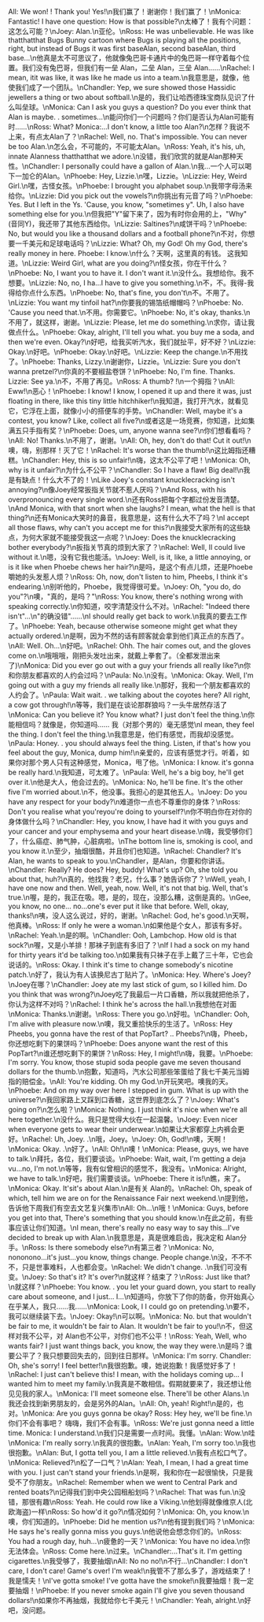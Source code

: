All: We won! ! Thank you! Yes!\n我们赢了！谢谢你！我们赢了！\nMonica: Fantastic! I have one question: How is that possible?\n太棒了！我有个问题：这怎么可能？\nJoey: Alan.\n亚伦。\nRoss: He was unbelievable. He was like thatthatthat Bugs Bunny cartoon where Bugs is playing all the positions, right, but instead of Bugs it was first baseAlan, second baseAlan, third base...\n他真是太不可思议了，他就像兔巴哥卡通片中的兔巴哥一样守着每个位置。我们没有兔巴哥，但我们有一垒 Alan，二垒 Alan，三垒 Alan……\nRachel: I mean, itit was like, it was like he made us into a team.\n我意思是，就像，他使我们成了一个团队。\nChandler: Yep, we sure showed those Hassidic jewellers a thing or two about softball.\n是的，我们让哈西德珠宝商队见识了什么叫垒球。\nMonica: Can I ask you guys a question? Do you ever think that Alan is maybe. . sometimes...\n能问你们一个问题吗？你们是否认为Alan可能有时……\nRoss: What? Monica:...I don't know, a little too Alan?\n怎样？我说不上来，有点太Alan了？\nRachel: Well, no. That's impossible. You can never be too Alan.\n怎么会，不可能的，不可能太Alan。\nRoss: Yeah, it's his, uh, innate Alanness thatthatthat we adore.\n没错，我们欣赏的就是Alan那种天性。\nChandler: I personally could have a gallon of Alan.\n我…一个人可以喝下一加仑的Alan。\nPhoebe: Hey, Lizzie.\n嘿，Lizzie。\nLizzie: Hey, Weird Girl.\n嘿，古怪女孩。\nPhoebe: I brought you alphabet soup.\n我带字母汤来给你。\nLizzie: Did you pick out the vowels?\n你挑出有元音了吗？\nPhoebe: Yes. But I left in the Ys. 'Cause, you know, "sometimes y". Uh, I also have something else for you.\n但我把"Y"留下来了，因为有时你会用的上，"Why"(音同Y)，我还带了其他东西给你。\nLizzie: Saltines?\n咸饼干吗？\nPhoebe: No, but would you like a thousand dollars and a football phone?\n不对，你想要一千美元和足球电话吗？\nLizzie: What? Oh, my God! Oh my God, there's really money in here. Phoebe: I know.\n什么？天啊，这里真的有钱。 这我知道。\nLizzie: Weird Girl, what are you doing?\n怪女孩，你在干什么？\nPhoebe: No, I want you to have it. I don't want it.\n没什么。我想给你。我不想要。\nLizzie: No, no, I ha…I have to give you something.\n不，不。我得-我得给你点什么东西。\nPhoebe: No, that's fine, you don't\n不。不用了。\nLizzie: You want my tinfoil hat?\n你要我的锡箔纸帽帽吗？\nPhoebe: No. 'Cause you need that.\n不用。你需要它。\nPhoebe: No, it's okay, thanks.\n不用了，就这样，谢谢。\nLizzie: Please, let me do something.\n求你，请让我做点什么。\nPhoebe: Okay, alright, I'll tell you what. you buy me a soda, and then we're even. Okay?\n好吧，给我买听汽水，我们就扯平，好不好？\nLizzie: Okay.\n好吧。\nPhoebe: Okay.\n好吧。\nLizzie: Keep the change.\n不用找了。\nPhoebe: Thanks, Lizzy.\n谢谢你，Lizzie。\nLizzie: Sure you don't wanna pretzel?\n你真的不要椒盐卷饼？\nPhoebe: No, I'm fine. Thanks. Lizzie: See ya.\n不，不用了再见。\nRoss: A thumb? !\n一个拇指？\nAll: Eww!\n恶心！\nPhoebe: I know! I know, I opened it up and there it was, just floating in there, like this tiny little hitchhiker!\n我知道，我打开汽水，就看见它，它浮在上面，就像小小的搭便车的手势。\nChandler: Well, maybe it's a contest, you know? Like, collect all five?\n或者这是一场竞赛，你知道，比如集满五只手指有奖？\nPhoebe: Does, um, anyone wanna see?\n你们想看看吗？\nAll: No! Thanks.\n不用了，谢谢。\nAll: Oh, hey, don't do that! Cut it out!\n噢，嗨，别那样！灭了它！\nRachel: It's worse than the thumb!\n这比姆指还糟糕。\nChandler: Hey, this is so unfair!\n嗨，这太不公平了吧！\nMonica: Oh, why is it unfair?\n为什么不公平？\nChandler: So I have a flaw! Big deal!\n我是有缺点！什么大不了的！\nLike Joey's constant knucklecracking isn't annoying?\n像Joey经常扳指关节就不惹人厌吗？\nAnd Ross, with his overpronouncing every single word.\n还有Ross把每个字都过份发音清楚。\nAnd Monica, with that snort when she laughs? I mean, what the hell is that thing?\n还有Monica大笑时的鼻音，我意思是，这有什么大不了吗？\nI accept all those flaws, why can't you accept me for this?\n我接受大家所有的这些缺点，为何大家就不能接受我这一点呢？\nJoey: Does the knucklecracking bother everybody?\n扳指关节真的烦到大家了？\nRachel: Well, II could live without it.\n嗯，没有它我也能活。\nJoey: Well, is it, like, a little annoying, or is it like when Phoebe chews her hair?\n是吗，是这个有点儿烦，还是Phoebe嚼她的头发惹人烦？\nRoss: Oh, now, don't listen to him, Pheebs, I think it's endearing.\n别听他的，Phoebe，我觉得很可爱。\nJoey: Oh, "you do, do you"?\n噢，"真的，是吗？"\nRoss: You know, there's nothing wrong with speaking correctly.\n你知道，咬字清楚没什么不对。\nRachel: "Indeed there isn't"...\n"的确没错"……\nI should really get back to work.\n我真的要去工作了。\nPhoebe: Yeah, because otherwise someone might get what they actually ordered.\n是啊，因为不然的话有顾客就会拿到他们真正点的东西了。\nAll: Well. Oh...\n好吧。\nRachel: Ohh. The hair comes out, and the gloves come on.\n哦哦哦，刚把头发吐出来，就戴上拳套了。（全都发泄出来了)\nMonica: Did you ever go out with a guy your friends all really like?\n你和你朋友都喜欢的人约会过吗？\nPaula: No.\n没有。\nMonica: Okay. Well, I'm going out with a guy my friends all really like.\n那好，我和一个朋友都喜欢的人约会了。\nPaula: Wait wait. . we talking about the coyotes here? All right, a cow got through!\n等等，我们是在谈论那群狼吗？一头牛居然存活了\nMonica: Can you believe it? You know what? I just don't feel the thing.\n你能相信吗？就像是，你知道吗…… 我（对那个男的）毫无感觉\nI mean, they feel the thing. I don't feel the thing.\n我意思是，他们有感觉，而我却没感觉。\nPaula: Honey. . you should always feel the thing. Listen, if that's how you feel about the guy, Monica, dump him!\n亲爱的，应该有感觉才行。听着，如果你对那个男人只有这种感觉，Monica，甩了他。\nMonica: I know. it's gonna be really hard.\n我知道，可太难了。\nPaula: Well, he's a big boy, he'll get over it.\n他是大人，他会过去的。\nMonica: No, he'll be fine. It's the other five I'm worried about.\n不，他没事。我担心的是其他五人。\nJoey: Do you have any respect for your body?\n难道你一点也不尊重你的身体？\nRoss: Don't you realise what you'reyou're doing to yourself?\n你不明白你在对你的身体做什么吗？\nChandler: Hey, you know, I have had it with you guys and your cancer and your emphysema and your heart disease.\n嗨，我受够你们了，什么癌症、肺气肿，心脏病啦。\nThe bottom line is, smoking is cool, and you know it.\n至少，抽烟很酷，并且你们也知道。\nRachel: Chandler? It's Alan, he wants to speak to you.\nChandler，是Alan，你要和你讲话。\nChandler: Really? He does? Hey, buddy! What's up? Oh, she told you about that, huh?\n真的，他找我？老兄，什么事？她告诉你了？\nWell, yeah, I have one now and then. Well, yeah, now. Well, it's not that big. Well, that's true.\n喔，是的，我正在吸。嗯，是的，现在，没那么糟，这倒是真的。\nGee, you know, no one… no…one's ever put it like that before. Well, okay, thanks!\n咦，没人这么说过，好的，谢谢。\nRachel: God, he's good.\n天啊，他真棒。\nRoss: If only he were a woman.\n如果他是个女人，那该有多好。\nRachel: Yeah.\n是的啊。\nChandler: Ooh, Lambchop. How old is that sock?\n喔，又是小羊排！那袜子到底有多旧了？\nIf I had a sock on my hand for thirty years it'd be talking too.\n如果我有只袜子在手上戴了三十年，它也会说话的。\nRoss: Okay. I think it's time to change somebody's nicotine patch.\n好了，我认为有人该换尼古丁贴片了。\nMonica: Hey. Where's Joey?\nJoey在哪？\nChandler: Joey ate my last stick of gum, so I killed him. Do you think that was wrong?\nJoey吃了我最后一片口香糖，所以我就把他杀了，你认为这样不对吗？\nRachel: I think he's across the hall.\n我想他在对面\nMonica: Thanks.\n谢谢。\nRoss: There you go.\n好啦。\nChandler: Ooh, I'm alive with pleasure now.\n噢，我又重拾快乐的生活了。\nRoss: Hey Pheebs, you gonna have the rest of that PopTart? .. Pheebs?\n嗨，Pheeb，你还想吃剩下的果饼吗？\nPhoebe: Does anyone want the rest of this PopTart?\n谁还想吃剩下的果饼？\nRoss: Hey, I might!\n嗨，我要。\nPhoebe: I'm sorry. You know, those stupid soda people gave me seven thousand dollars for the thumb.\n抱歉，知道吗，汽水公司那些笨蛋给了我七千美元当姆指的赔偿金。\nAll: You're kidding. Oh my God.\n开玩笑吧。噢我的天。\nPhoebe: And on my way over here I stepped in gum. What is up with the universe?\n我回家路上又踩到口香糖，这世界到底怎么了？\nJoey: What's going on?\n怎么啦？\nMonica: Nothing. I just think it's nice when we're all here together.\n没什么。我只是觉得大伙在一起温馨。\nJoey: Even nicer when everyone gets to wear their underwear.\n如果让大家都穿上内裤会更好。\nRachel: Uh, Joey. .\n哦，Joey。\nJoey: Oh, God!\n噢，天啊！\nMonica: Okay. .\n好了。\nAll: Oh!\n噢！\nMonica: Please, guys, we have to talk.\n拜托，各位，我们要谈谈。\nPhoebe: Wait, wait, I'm getting a deja vu...no, I'm not.\n等等，我有似曾相识的感觉不，我没有。\nMonica: Alright, we have to talk.\n好吧，我们需要谈谈。\nPhoebe: There it is!\n瞧，来了。\nMonica: Okay. It'sit's about Alan.\n是有关 Alan的。\nRachel: Oh, speak of which, tell him we are on for the Renaissance Fair next weekend.\n提到他，告诉他下周我们有空去文艺复兴集市\nAll: Oh...\n哦！\nMonica: Guys, before you get into that, There's something that you should know.\n在此之前，有些事应该让你们知道。\nI mean, there's really no easy way to say this...I've decided to break up with Alan.\n我意思是，真是很难启齿，我决定和 Alan分手。\nRoss: Is there somebody else?\n有第三者？\nMonica: No, nononono...it's just...you know, things change. People change.\n没，不不不不，只是世事难料，人也都会变。\nRachel: We didn't change. .\n我们可没有变。\nJoey: So that's it? It's over?\n就这样？结束了？\nRoss: Just like that?\n就这样？\nPhoebe: You know. . you let your guard down, you start to really care about someone, and I just… I…\n知道吗，你放下了你的防备，你开始真心在乎某人，我只……我……\nMonica: Look, I I could go on pretending.\n要不，我可以继续装下去。\nJoey: Okay!\n可以啊。\nMonica: No. but that wouldn't be fair to me, it wouldn't be fair to Alan. It wouldn't be fair to you!\n不，但这样对我不公平，对 Alan也不公平，对你们也不公平！\nRoss: Yeah, Well, who wants fair? I just want things back, you know, the way they were.\n是吗？谁要公平了？我只想要回失去的，回到往日那样。\nMonica: I'm sorry. Chandler: Oh, she's sorry! I feel better!\n我很抱歉。噢，她说抱歉！我感觉好多了！\nRachel: I just can't believe this! I mean, with the holidays coming up… I wanted him to meet my family.\n我真是不敢相信。假期就要来了，我还想让他见见我的家人。\nMonica: I'll meet someone else. There'll be other Alans.\n我还会找到新男朋友的，会是另外的Alan。\nAll: Oh, yeah! Right!\n是的，也对。\nMonica: Are you guys gonna be okay? Ross: Hey hey, we'll be fine.\n你们不会有事吧？ 嗨嗨，我们不会有事。\nRoss: We're just gonna need a little time. Monica: I understand.\n我们只是需要一点时间。我懂。\nAlan: Wow.\n哇\nMonica: I'm really sorry.\n我真的很抱歉。\nAlan: Yeah, I'm sorry too.\n我也很抱歉。\nAlan: But, I gotta tell you, I am a little relieved.\n我有点松口气了。\nMonica: Relieved?\n松了一口气？\nAlan: Yeah, I mean, I had a great time with you. I just can't stand your friends.\n是啊，我和你在一起很愉快，只是我受不了你朋友。\nRachel: Remember when we went to Central Park and rented boats?\n记得我们到中央公园租船划吗？\nRachel: That was fun.\n没错，那很有趣\nRoss: Yeah. He could row like a Viking.\n他划得就像维京人(北欧海盗)一样\nRoss: So how'd it go?\n情况如何？\nMonica: Oh, you know.\n噢，你们知道的。\nPhoebe: Did he mention us?\n他有提到我们吗？\nMonica: He says he's really gonna miss you guys.\n他说他会想念你们的。\nRoss: You had a rough day, huh...\n疲惫的一天？\nMonica: You have no idea.\n你无法体会。\nRoss: Come here.\n过来。\nChandler:...That's it. I'm getting cigarettes.\n我受够了，我要抽烟\nAll: No no no!\n不行…\nChandler: I don't care, I don't care! Game's over! I'm weak!\n我管不了那么多了，游戏结束了！我是懦夫！\nI've gotta smoke! I've gotta have the smoke!\n我要抽烟！我一定要抽烟！\nPhoebe: If you never smoke again I'll give you seven thousand dollars!\n如果你不再抽烟，我就给你七千美元！\nChandler: Yeah, alright.\n好吧，没问题。
        